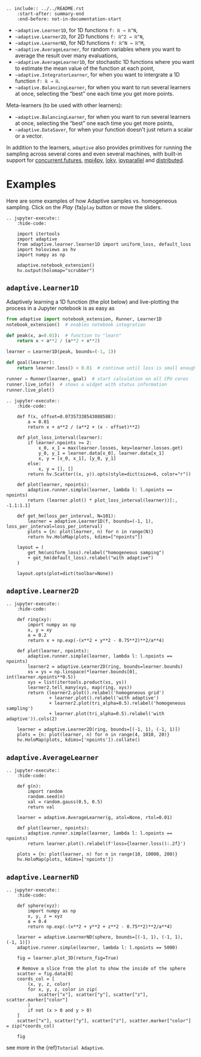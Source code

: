 ```{eval-rst}
.. include:: ../../README.rst
    :start-after: summary-end
    :end-before: not-in-documentation-start
```

- `~adaptive.Learner1D`, for 1D functions `f: ℝ → ℝ^N`,
- `~adaptive.Learner2D`, for 2D functions `f: ℝ^2 → ℝ^N`,
- `~adaptive.LearnerND`, for ND functions `f: ℝ^N → ℝ^M`,
- `~adaptive.AverageLearner`, for random variables where you want to
  average the result over many evaluations,
- `~adaptive.AverageLearner1D`, for stochastic 1D functions where you want to
  estimate the mean value of the function at each point,
- `~adaptive.IntegratorLearner`, for
  when you want to intergrate a 1D function `f: ℝ → ℝ`.
- `~adaptive.BalancingLearner`, for when you want to run several learners at once,
  selecting the “best” one each time you get more points.

Meta-learners (to be used with other learners):

- `~adaptive.BalancingLearner`, for when you want to run several learners at once,
  selecting the “best” one each time you get more points,
- `~adaptive.DataSaver`, for when your function doesn't just return a scalar or a vector.

In addition to the learners, `adaptive` also provides primitives for
running the sampling across several cores and even several machines,
with built-in support for
[concurrent.futures](https://docs.python.org/3/library/concurrent.futures.html),
[mpi4py](https://mpi4py.readthedocs.io/en/stable/mpi4py.futures.html),
[loky](https://loky.readthedocs.io/en/stable/),
[ipyparallel](https://ipyparallel.readthedocs.io/en/latest/) and
[distributed](https://distributed.readthedocs.io/en/latest/).

# Examples

Here are some examples of how Adaptive samples vs. homogeneous sampling. Click
on the *Play* {fa}`play` button or move the sliders.

```{eval-rst}
.. jupyter-execute::
    :hide-code:

    import itertools
    import adaptive
    from adaptive.learner.learner1D import uniform_loss, default_loss
    import holoviews as hv
    import numpy as np

    adaptive.notebook_extension()
    hv.output(holomap="scrubber")
```

## `adaptive.Learner1D`

Adaptively learning a 1D function (the plot below) and live-plotting the process in a Jupyter notebook is as easy as

```python
from adaptive import notebook_extension, Runner, Learner1D
notebook_extension()  # enables notebook integration

def peak(x, a=0.01):  # function to "learn"
    return x + a**2 / (a**2 + x**2)

learner = Learner1D(peak, bounds=(-1, 1))

def goal(learner):
    return learner.loss() < 0.01  # continue until loss is small enough

runner = Runner(learner, goal)  # start calculation on all CPU cores
runner.live_info()  # shows a widget with status information
runner.live_plot()
```

```{eval-rst}
.. jupyter-execute::
    :hide-code:

    def f(x, offset=0.07357338543088588):
        a = 0.01
        return x + a**2 / (a**2 + (x - offset)**2)

    def plot_loss_interval(learner):
        if learner.npoints >= 2:
            x_0, x_1 = max(learner.losses, key=learner.losses.get)
            y_0, y_1 = learner.data[x_0], learner.data[x_1]
            x, y = [x_0, x_1], [y_0, y_1]
        else:
            x, y = [], []
        return hv.Scatter((x, y)).opts(style=dict(size=6, color="r"))

    def plot(learner, npoints):
        adaptive.runner.simple(learner, lambda l: l.npoints == npoints)
        return (learner.plot() * plot_loss_interval(learner))[:, -1.1:1.1]

    def get_hm(loss_per_interval, N=101):
        learner = adaptive.Learner1D(f, bounds=(-1, 1), loss_per_interval=loss_per_interval)
        plots = {n: plot(learner, n) for n in range(N)}
        return hv.HoloMap(plots, kdims=["npoints"])

    layout = (
        get_hm(uniform_loss).relabel("homogeneous samping")
        + get_hm(default_loss).relabel("with adaptive")
    )

    layout.opts(plot=dict(toolbar=None))
```

## `adaptive.Learner2D`

```{eval-rst}
.. jupyter-execute::
    :hide-code:

    def ring(xy):
        import numpy as np
        x, y = xy
        a = 0.2
        return x + np.exp(-(x**2 + y**2 - 0.75**2)**2/a**4)

    def plot(learner, npoints):
        adaptive.runner.simple(learner, lambda l: l.npoints == npoints)
        learner2 = adaptive.Learner2D(ring, bounds=learner.bounds)
        xs = ys = np.linspace(*learner.bounds[0], int(learner.npoints**0.5))
        xys = list(itertools.product(xs, ys))
        learner2.tell_many(xys, map(ring, xys))
        return (learner2.plot().relabel('homogeneous grid')
                + learner.plot().relabel('with adaptive')
                + learner2.plot(tri_alpha=0.5).relabel('homogeneous sampling')
                + learner.plot(tri_alpha=0.5).relabel('with adaptive')).cols(2)

    learner = adaptive.Learner2D(ring, bounds=[(-1, 1), (-1, 1)])
    plots = {n: plot(learner, n) for n in range(4, 1010, 20)}
    hv.HoloMap(plots, kdims=['npoints']).collate()
```

## `adaptive.AverageLearner`

```{eval-rst}
.. jupyter-execute::
    :hide-code:

    def g(n):
        import random
        random.seed(n)
        val = random.gauss(0.5, 0.5)
        return val

    learner = adaptive.AverageLearner(g, atol=None, rtol=0.01)

    def plot(learner, npoints):
        adaptive.runner.simple(learner, lambda l: l.npoints == npoints)
        return learner.plot().relabel(f'loss={learner.loss():.2f}')

    plots = {n: plot(learner, n) for n in range(10, 10000, 200)}
    hv.HoloMap(plots, kdims=['npoints'])
```

## `adaptive.LearnerND`

```{eval-rst}
.. jupyter-execute::
    :hide-code:

    def sphere(xyz):
        import numpy as np
        x, y, z = xyz
        a = 0.4
        return np.exp(-(x**2 + y**2 + z**2 - 0.75**2)**2/a**4)

    learner = adaptive.LearnerND(sphere, bounds=[(-1, 1), (-1, 1), (-1, 1)])
    adaptive.runner.simple(learner, lambda l: l.npoints == 5000)

    fig = learner.plot_3D(return_fig=True)

    # Remove a slice from the plot to show the inside of the sphere
    scatter = fig.data[0]
    coords_col = [
        (x, y, z, color)
        for x, y, z, color in zip(
            scatter["x"], scatter["y"], scatter["z"], scatter.marker["color"]
        )
        if not (x > 0 and y > 0)
    ]
    scatter["x"], scatter["y"], scatter["z"], scatter.marker["color"] = zip(*coords_col)

    fig
```

see more in the {ref}`Tutorial Adaptive`.
